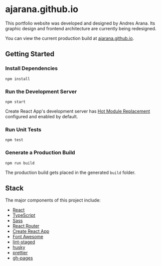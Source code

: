 # ajarana.github.io

This portfolio website was developed and designed by Andres Arana. Its graphic design and frontend architecture are currently being redesigned.

You can view the current production build at [ajarana.github.io](https://ajarana.github.io/).

## Getting Started

### Install Dependencies

```shell
npm install
```

### Run the Development Server

```shell
npm start
```

Create React App's development server has [Hot Module Replacement](https://webpack.js.org/concepts/hot-module-replacement/) configured and enabled by default.

### Run Unit Tests

```shell
npm test
```

### Generate a Production Build

```shell
npm run build
```

The production build gets placed in the generated `build` folder.

## Stack

The major components of this project include:

- [React](https://github.com/facebook/react)
- [TypeScript](https://github.com/microsoft/TypeScript)
- [Sass](https://github.com/sass/dart-sass)
- [React Router](https://github.com/remix-run/react-router)
- [Create React App](https://github.com/facebook/create-react-app)
- [Font Awesome](https://fontawesome.com/)
- [lint-staged](https://github.com/okonet/lint-staged)
- [husky](https://github.com/typicode/husky)
- [prettier](https://github.com/prettier/prettier)
- [gh-pages](https://github.com/tschaub/gh-pages)
